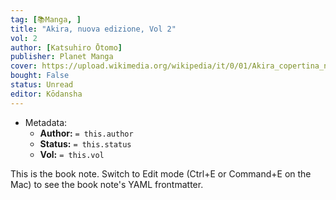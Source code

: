 ```yaml
---
tag: [📚Manga, ]
title: "Akira, nuova edizione, Vol 2"
vol: 2
author: [Katsuhiro Ōtomo]
publisher: Planet Manga
cover: https://upload.wikimedia.org/wikipedia/it/0/01/Akira_copertina_numero_5.jpg
bought: False
status: Unread
editor: Kōdansha
---
```



- Metadata:
	- **Author:** `= this.author`
	- **Status:** `= this.status`
	- **Vol:** `= this.vol`

This is the book note. Switch to Edit mode (Ctrl+E or Command+E on the Mac) to see the book note's YAML frontmatter.